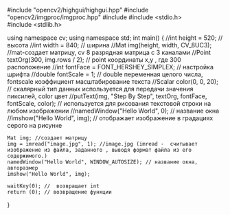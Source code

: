 #include "opencv2/highgui/highgui.hpp" 
#include "opencv2/imgproc/imgproc.hpp" 
#include <iostream> 
#include <stdio.h>  
#include <stdlib.h> 

using namespace cv;
using namespace std;
int main()
{
	//int height = 520; //высота
	//int width = 840; // ширина
	//Mat img(height, width, CV_8UC3); //mat-создает матрицу, cv 8 разрядная матрица с 3 каналами
	//Point textOrg(300, img.rows / 2); // point координаты x,y , где 300 расположение
	//int fontFace = FONT_HERSHEY_SIMPLEX; // настройка шрифта
	//double fontScale = 1; // double переменная целого числа, fontscale коэффициент масштабирование текста
	//Scalar color(0, 0, 20); // скалярный тип данных используется для передачи значения пиксилей, color цвет 
	//putText(img, "Step By Step", textOrg, fontFace, fontScale, color); // используется для рисования текстовой строки на любом изображении
	//namedWindow("Hello World", 0); // название окна
	//imshow("Hello World", img); // отображает изображение в градациях серого на рисунке
	
	
	
	Mat img; //создает матрицу
	img = imread("image.jpg", 1); //image.jpg (imread -  считывает изображение из файла, заданного , выводя формат файла из его содержимого.)
	namedWindow("Hello World", WINDOW_AUTOSIZE); // название окна, авторазмер
	imshow("Hello World", img);
	
	waitKey(0); //  возвращает int
	return (0); // возвращение функции

}
